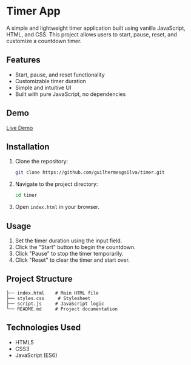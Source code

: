 # Timer App

A simple and lightweight timer application built using vanilla JavaScript, HTML, and CSS. This project allows users to start, pause, reset, and customize a countdown timer.

## Features
- Start, pause, and reset functionality
- Customizable timer duration
- Simple and intuitive UI
- Built with pure JavaScript, no dependencies

## Demo
[Live Demo](https://guilhermesgsilva.github.io/timer/)

## Installation

1. Clone the repository:
   ```sh
   git clone https://github.com/guilhermesgsilva/timer.git
   ```
2. Navigate to the project directory:
   ```sh
   cd timer
   ```
3. Open `index.html` in your browser.

## Usage

1. Set the timer duration using the input field.
2. Click the "Start" button to begin the countdown.
3. Click "Pause" to stop the timer temporarily.
4. Click "Reset" to clear the timer and start over.

## Project Structure
```
├── index.html    # Main HTML file
├── styles.css     # Stylesheet
├── script.js     # JavaScript logic
└── README.md     # Project documentation
```

## Technologies Used
- HTML5
- CSS3
- JavaScript (ES6)
